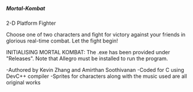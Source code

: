 ##### Mortal-Kombat #####
2-D Platform Fighter

Choose one of two characters and fight for victory against your friends in glorious real-time combat.
Let the fight begin!

INITIALISING MORTAL KOMBAT:
The .exe has been provided under "Releases". Note that Allegro must be installed to run the program.

-Authored by Kevin Zhang and Amirthan Soothivanan
-Coded for C using DevC++ compiler 
-Sprites for characters along with the music used are all original works
